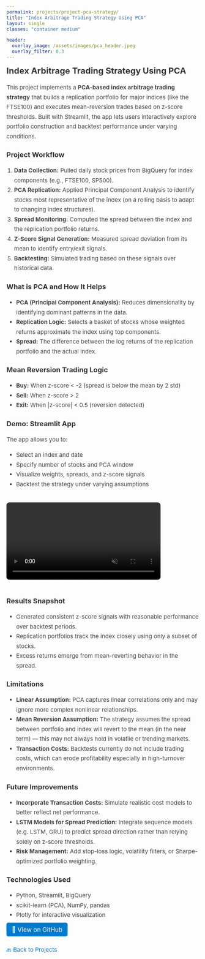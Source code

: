 ```yaml
---
permalink: projects/project-pca-strategy/
title: "Index Arbitrage Trading Strategy Using PCA"
layout: single
classes: "container medium"

header:
  overlay_image: /assets/images/pca_header.jpeg
  overlay_filter: 0.3
---
```


<h2 style="font-size: 22px; margin-top: 0; color: #333;">Index Arbitrage Trading Strategy Using PCA</h2>

<p style="font-size: 15px; line-height: 1.7; color: #444;">
This project implements a <strong>PCA-based index arbitrage trading strategy</strong> that builds a replication portfolio for major indices (like the FTSE100) and executes mean-reversion trades based on z-score thresholds. Built with Streamlit, the app lets users interactively explore portfolio construction and backtest performance under varying conditions.
</p>

<h3 style="font-size: 18px; color: #333;"> Project Workflow</h3>

<ol style="font-size: 15px; line-height: 1.7; color: #444; padding-left: 20px;">
  <li><strong>Data Collection:</strong> Pulled daily stock prices from BigQuery for index components (e.g., FTSE100, SP500).</li>
  <li><strong>PCA Replication:</strong> Applied Principal Component Analysis to identify stocks most representative of the index (on a rolling basis to adapt to changing index structures).</li>
  <li><strong>Spread Monitoring:</strong> Computed the spread between the index and the replication portfolio returns.</li>
  <li><strong>Z-Score Signal Generation:</strong> Measured spread deviation from its mean to identify entry/exit signals.</li>
  <li><strong>Backtesting:</strong> Simulated trading based on these signals over historical data.</li>
</ol>

<h3 style="font-size: 18px; color: #333;"> What is PCA and How It Helps</h3>

<ul style="font-size: 15px; line-height: 1.7; color: #444;">
  <li><strong>PCA (Principal Component Analysis):</strong> Reduces dimensionality by identifying dominant patterns in the data.</li>
  <li><strong>Replication Logic:</strong> Selects a basket of stocks whose weighted returns approximate the index using top components.</li>
  <li><strong>Spread:</strong> The difference between the log returns of the replication portfolio and the actual index.</li>
</ul>

<h3 style="font-size: 18px; color: #333;"> Mean Reversion Trading Logic</h3>

<ul style="font-size: 15px; line-height: 1.7; color: #444;">
  <li><strong>Buy:</strong> When z-score &lt; -2 (spread is below the mean by 2 std)</li>
  <li><strong>Sell:</strong> When z-score &gt; 2</li>
  <li><strong>Exit:</strong> When |z-score| &lt; 0.5 (reversion detected)</li>
</ul>

<h3 style="font-size: 18px; color: #333;"> Demo: Streamlit App</h3>

<p style="font-size: 15px; line-height: 1.7; color: #444;">
The app allows you to:
</p>

<ul style="font-size: 15px; line-height: 1.7; color: #444;">
  <li>Select an index and date</li>
  <li>Specify number of stocks and PCA window</li>
  <li>Visualize weights, spreads, and z-score signals</li>
  <li>Backtest the strategy under varying assumptions</li>
</ul>

<video autoplay loop muted playsinline style="width: 80%; border-radius: 8px; margin: 20px 0;">
  <source src="/assets/images/pca_streamlit_demo.mp4" type="video/mp4">
  Your browser does not support the video tag.
</video>


<h3 style="font-size: 18px; color: #333;"> Results Snapshot</h3>

<ul style="font-size: 15px; line-height: 1.7; color: #444;">
  <li>Generated consistent z-score signals with reasonable performance over backtest periods.</li>
  <li>Replication portfolios track the index closely using only a subset of stocks.</li>
  <li>Excess returns emerge from mean-reverting behavior in the spread.</li>
</ul>

<h3 style="font-size: 18px; color: #333;"> Limitations</h3>

<ul style="font-size: 15px; line-height: 1.7; color: #444;">
  <li><strong>Linear Assumption:</strong> PCA captures linear correlations only and may ignore more complex nonlinear relationships.</li>
  <li><strong>Mean Reversion Assumption:</strong> The strategy assumes the spread between portfolio and index will revert to the mean (in the near term) — this may not always hold in volatile or trending markets.</li>
  <li><strong>Transaction Costs:</strong> Backtests currently do not include trading costs, which can erode profitability especially in high-turnover environments.</li>
</ul>

<h3 style="font-size: 18px; color: #333;"> Future Improvements</h3>

<ul style="font-size: 15px; line-height: 1.7; color: #444;">
  <li><strong>Incorporate Transaction Costs:</strong> Simulate realistic cost models to better reflect net performance.</li>
  <li><strong>LSTM Models for Spread Prediction:</strong> Integrate sequence models (e.g. LSTM, GRU) to predict spread direction rather than relying solely on z-score thresholds.</li>
  <li><strong>Risk Management:</strong> Add stop-loss logic, volatility filters, or Sharpe-optimized portfolio weighting.</li>
</ul>

<h3 style="font-size: 18px; color: #333;"> Technologies Used</h3>

<ul style="font-size: 15px; line-height: 1.7; color: #444;">
  <li>Python, Streamlit, BigQuery</li>
  <li>scikit-learn (PCA), NumPy, pandas</li>
  <li>Plotly for interactive visualization</li>
</ul>

<p style="margin-top: 10px;">
  <a href="https://github.com/Ilse-hutten/index-arbitrage" style="font-size: 16px; color: white; background-color: #007acc; padding: 8px 14px; border-radius: 5px; text-decoration: none;">
    🔗 View on GitHub
  </a>
</p>

<p style="font-size: 15px; line-height: 1.7; margin-top: 30px;">
  <a href="https://ilse-hutten.github.io/my-portfolio/projects/" style="text-decoration: none; color: #007acc;">🔙 Back to Projects</a>
</p>
